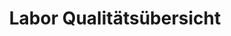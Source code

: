 ---
layout: article
title: Labor Qualitätsübersicht
description: 
  - Dieses Template zeigt die wichtigsten Qualitätskennzahlen in einem Labor.
lang: de
weight: 500
isDraft: true
ref: Labor_Quality_Metrics
category:
  - Labor
  - Qualität
image: Labor_Quality_Metrics_DE.png
image_thumbnail: Labor_Quality_Metrics_DE_thumbnail.png
download: Labor_Quality_Metrics_DE.pbmx
overview_description:
overview_benefits:
overview_data_sources:
---